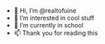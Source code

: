 - 👋 Hi, I’m @realtofuine
- 👀 I’m interested in cool stuff
- 🌱 I’m currently in school
- 📫 Thank you for reading this

<!---
realtofuine/realtofuine is a ✨ special ✨ repository because its `README.md` (this file) appears on your GitHub profile.
You can click the Preview link to take a look at your changes.
--->
